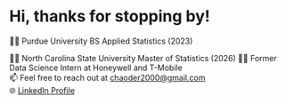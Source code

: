# Hi, thanks for stopping by!

👨‍🎓 Purdue University BS Applied Statistics (2023)

👨‍🎓 North Carolina State University Master of Statistics (2026)
👨‍💼 Former Data Science Intern at Honeywell and T-Mobile  
📫 Feel free to reach out at chaoder2000@gmail.com  
🌐 [LinkedIn Profile](https://www.linkedin.com/in/derekchao/)
